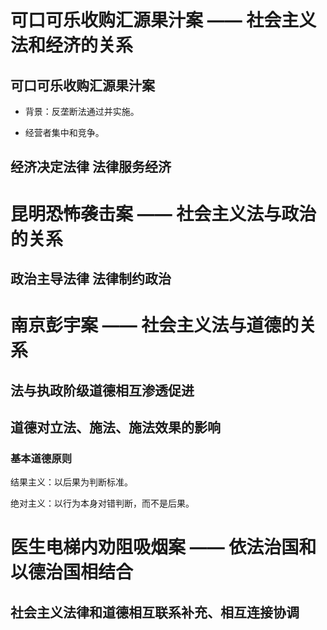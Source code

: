 # 可口可乐收购汇源果汁案 —— 社会主义法和经济的关系

## 可口可乐收购汇源果汁案

- 背景：反垄断法通过并实施。

- 经营者集中和竞争。

## 经济决定法律 法律服务经济

# 昆明恐怖袭击案 —— 社会主义法与政治的关系

## 政治主导法律 法律制约政治

# 南京彭宇案 —— 社会主义法与道德的关系

## 法与执政阶级道德相互渗透促进

## 道德对立法、施法、施法效果的影响

### 基本道德原则

结果主义：以后果为判断标准。

绝对主义：以行为本身对错判断，而不是后果。

# 医生电梯内劝阻吸烟案 —— 依法治国和以德治国相结合

## 社会主义法律和道德相互联系补充、相互连接协调




